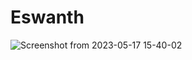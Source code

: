 # Eswanth
![Screenshot from 2023-05-17 15-40-02](https://github.com/735-5608/Eswanth/assets/133106491/19afc293-7196-441a-b8e0-0f705b09da0c)
